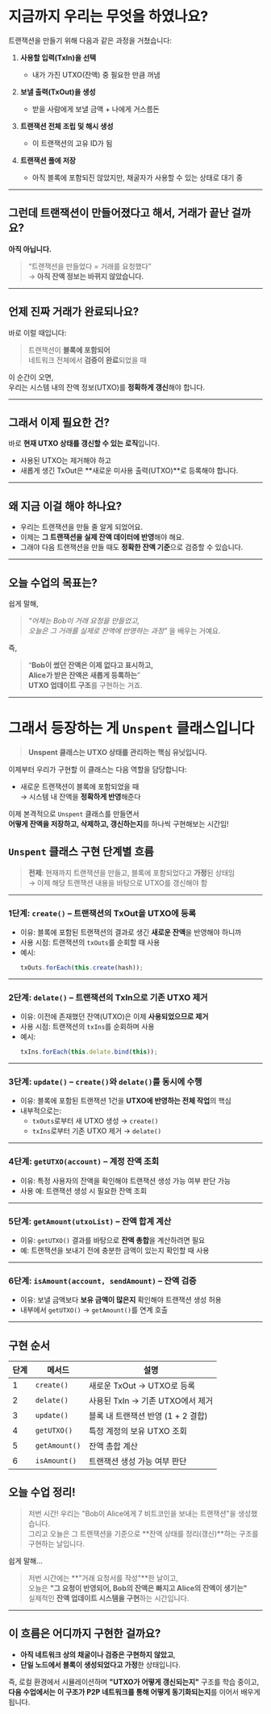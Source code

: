 # 지금까지 우리는 무엇을 하였나요?

트랜잭션을 만들기 위해 다음과 같은 과정을 거쳤습니다:

1. **사용할 입력(TxIn)을 선택**

   - 내가 가진 UTXO(잔액) 중 필요한 만큼 꺼냄

2. **보낼 출력(TxOut)을 생성**

   - 받을 사람에게 보낼 금액 + 나에게 거스름돈

3. **트랜잭션 전체 조립 및 해시 생성**

   - 이 트랜잭션의 고유 ID가 됨

4. **트랜잭션 풀에 저장**
   - 아직 블록에 포함되진 않았지만, 채굴자가 사용할 수 있는 상태로 대기 중

---

## 그런데 트랜잭션이 만들어졌다고 해서, 거래가 끝난 걸까요?

**아직 아닙니다.**

> “트랜잭션을 만들었다 = 거래를 요청했다”  
> → **아직 잔액 정보는 바뀌지 않았습니다.**

---

## 언제 진짜 거래가 완료되나요?

바로 이럴 때입니다:

> 트랜잭션이 **블록에 포함되어**  
> 네트워크 전체에서 **검증이 완료**되었을 때

이 순간이 오면,  
우리는 시스템 내의 잔액 정보(UTXO)를 **정확하게 갱신**해야 합니다.

---

## 그래서 이제 필요한 건?

바로 **현재 UTXO 상태를 갱신할 수 있는 로직**입니다.

- 사용된 UTXO는 제거해야 하고
- 새롭게 생긴 TxOut은 **새로운 미사용 출력(UTXO)**로 등록해야 합니다.

---

## 왜 지금 이걸 해야 하나요?

- 우리는 트랜잭션을 만들 줄 알게 되었어요.
- 이제는 **그 트랜잭션을 실제 잔액 데이터에 반영**해야 해요.
- 그래야 다음 트랜잭션을 만들 때도 **정확한 잔액 기준**으로 검증할 수 있습니다.

---

## 오늘 수업의 목표는?

쉽게 말해,

> _"어제는 Bob이 거래 요청을 만들었고,_  
> _오늘은 그 거래를 실제로 잔액에 반영하는 과정"_ 을 배우는 거예요.

즉,

> “**Bob이 썼던 잔액은 이제 없다고 표시하고,  
> Alice가 받은 잔액은 새롭게 등록하는**”  
> **UTXO 업데이트 구조**를 구현하는 거죠.

---

# 그래서 등장하는 게 `Unspent` 클래스입니다

> **Unspent 클래스는 UTXO 상태를 관리하는 핵심 유닛입니다.**

이제부터 우리가 구현할 이 클래스는 다음 역할을 담당합니다:

- 새로운 트랜잭션이 블록에 포함되었을 때  
  → 시스템 내 잔액을 **정확하게 반영**해준다

이제 본격적으로 `Unspent` 클래스를 만들면서  
**어떻게 잔액을 저장하고, 삭제하고, 갱신하는지**를 하나씩 구현해보는 시간임!

## `Unspent` 클래스 구현 단계별 흐름

> **전제**: 현재까지 트랜잭션을 만들고, 블록에 포함되었다고 **가정**된 상태임  
> → 이제 해당 트랜잭션 내용을 바탕으로 UTXO를 갱신해야 함

---

### 1단계: `create()` – 트랜잭션의 **TxOut을 UTXO에 등록**

- 이유: 블록에 포함된 트랜잭션의 결과로 생긴 **새로운 잔액**을 반영해야 하니까
- 사용 시점: 트랜잭션의 `txOuts`를 순회할 때 사용
- 예시:
  ```ts
  txOuts.forEach(this.create(hash));
  ```

---

### 2단계: `delate()` – 트랜잭션의 **TxIn으로 기존 UTXO 제거**

- 이유: 이전에 존재했던 잔액(UTXO)은 이제 **사용되었으므로 제거**
- 사용 시점: 트랜잭션의 `txIns`를 순회하며 사용
- 예시:
  ```ts
  txIns.forEach(this.delate.bind(this));
  ```

---

### 3단계: `update()` – `create()`와 `delate()`를 동시에 수행

- 이유: 블록에 포함된 트랜잭션 1건을 **UTXO에 반영하는 전체 작업**의 핵심
- 내부적으로는:
  - `txOuts`로부터 새 UTXO 생성 → `create()`
  - `txIns`로부터 기존 UTXO 제거 → `delate()`

---

### 4단계: `getUTXO(account)` – 계정 잔액 조회

- 이유: 특정 사용자의 잔액을 확인해야 트랜잭션 생성 가능 여부 판단 가능
- 사용 예: 트랜잭션 생성 시 필요한 잔액 조회

---

### 5단계: `getAmount(utxoList)` – 잔액 합계 계산

- 이유: `getUTXO()` 결과를 바탕으로 **잔액 총합**을 계산하려면 필요
- 예: 트랜잭션을 보내기 전에 충분한 금액이 있는지 확인할 때 사용

---

### 6단계: `isAmount(account, sendAmount)` – 잔액 검증

- 이유: 보낼 금액보다 **보유 금액이 많은지** 확인해야 트랜잭션 생성 허용
- 내부에서 `getUTXO()` → `getAmount()`를 연계 호출

---

## 구현 순서

| 단계 | 메서드        | 설명                               |
| ---- | ------------- | ---------------------------------- |
| 1    | `create()`    | 새로운 TxOut → UTXO로 등록         |
| 2    | `delate()`    | 사용된 TxIn → 기존 UTXO에서 제거   |
| 3    | `update()`    | 블록 내 트랜잭션 반영 (1 + 2 결합) |
| 4    | `getUTXO()`   | 특정 계정의 보유 UTXO 조회         |
| 5    | `getAmount()` | 잔액 총합 계산                     |
| 6    | `isAmount()`  | 트랜잭션 생성 가능 여부 판단       |

## 오늘 수업 정리!

> 저번 시간! 우리는 "Bob이 Alice에게 7 비트코인을 보내는 트랜잭션"을 생성했습니다.  
> 그리고 오늘은 그 트랜잭션을 기준으로 **잔액 상태를 정리(갱신)**하는 구조를 구현하는 날입니다.

쉽게 말해…

> 저번 시간에는 **"거래 요청서를 작성"**한 날이고,  
> 오늘은 **"그 요청이 반영되어, Bob의 잔액은 빠지고 Alice의 잔액이 생기는"**  
> 실제적인 **잔액 업데이트 시스템을 구현**하는 시간입니다.

---

## 이 흐름은 어디까지 구현한 걸까요?

- **아직 네트워크 상의 채굴이나 검증은 구현하지 않았고**,
- **단일 노드에서 블록이 생성되었다고 가정**한 상태입니다.

즉, 로컬 환경에서 시뮬레이션하며 **"UTXO가 어떻게 갱신되는지"** 구조를 학습 중이고,  
**다음 수업에서는 이 구조가 P2P 네트워크를 통해 어떻게 동기화되는지**를 이어서 배우게 됩니다.
